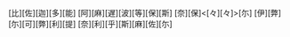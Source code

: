 [比][佐][迦][多][能] [阿][麻][遅][波][等][保][斯] [奈][保]<[々][々]>[尓] [伊][弊][尓][可][弊][利][提] [奈][利][乎][斯][麻][佐][尓]
